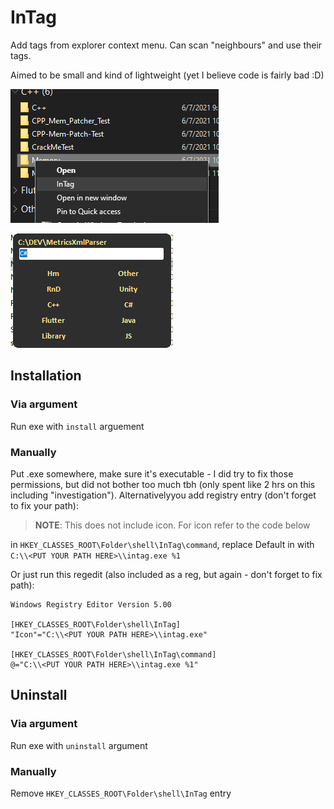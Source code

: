 # InTag

Add tags from explorer context menu. Can scan "neighbours" and use their tags. 

Aimed to be small and kind of lightweight (yet I believe code is fairly bad :D)

![Context Menu Example](images/ContextMenu.png)

![Main Window Example](images/Window.png)

## Installation

### Via argument

Run exe with `install` arguement

### Manually

Put .exe somewhere, make sure it's executable - I did try to fix those permissions, but did not bother too much tbh (only spent like 2 hrs on this including "investigation").
Alternativelyyou add registry entry (don't forget to fix your path):

> **NOTE**: This does not include icon. For icon refer to the code below

in `HKEY_CLASSES_ROOT\Folder\shell\InTag\command`, replace Default in with `C:\\<PUT YOUR PATH HERE>\\intag.exe %1`


Or just run this regedit (also included as a reg, but again - don't forget to fix path):

```reg
Windows Registry Editor Version 5.00

[HKEY_CLASSES_ROOT\Folder\shell\InTag]
"Icon"="C:\\<PUT YOUR PATH HERE>\\intag.exe"

[HKEY_CLASSES_ROOT\Folder\shell\InTag\command]
@="C:\\<PUT YOUR PATH HERE>\\intag.exe %1"
```

## Uninstall

### Via argument

Run exe with `uninstall` argument

### Manually

Remove `HKEY_CLASSES_ROOT\Folder\shell\InTag` entry